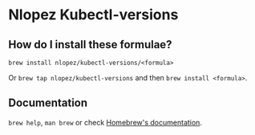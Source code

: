# Nlopez Kubectl-versions

## How do I install these formulae?

`brew install nlopez/kubectl-versions/<formula>`

Or `brew tap nlopez/kubectl-versions` and then `brew install <formula>`.

## Documentation

`brew help`, `man brew` or check [Homebrew's documentation](https://docs.brew.sh).
